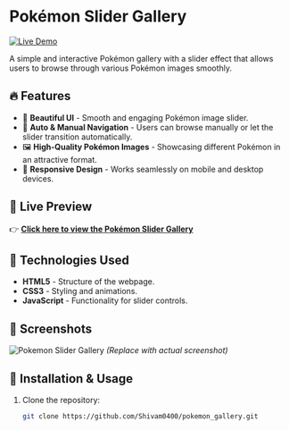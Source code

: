 # Pokémon Slider Gallery

[![Live Demo](https://img.shields.io/badge/Live-Demo-blue)](https://shivam0400.github.io/pokemon_gallery/)

A simple and interactive Pokémon gallery with a slider effect that allows users to browse through various Pokémon images smoothly.

## 🔥 Features

- 🎨 **Beautiful UI** - Smooth and engaging Pokémon image slider.
- 🔄 **Auto & Manual Navigation** - Users can browse manually or let the slider transition automatically.
- 🖼️ **High-Quality Pokémon Images** - Showcasing different Pokémon in an attractive format.
- 📱 **Responsive Design** - Works seamlessly on mobile and desktop devices.

## 🚀 Live Preview

👉 **[Click here to view the Pokémon Slider Gallery](https://shivam0400.github.io/pokemon_gallery/)**  

## 📌 Technologies Used

- **HTML5** - Structure of the webpage.
- **CSS3** - Styling and animations.
- **JavaScript** - Functionality for slider controls.

## 📸 Screenshots

![Pokemon Slider Gallery](https://your-image-url.com/screenshot.png) *(Replace with actual screenshot)*

## 📂 Installation & Usage

1. Clone the repository:
   ```sh
   git clone https://github.com/Shivam0400/pokemon_gallery.git

